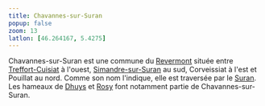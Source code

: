 ```yaml
---
title: Chavannes-sur-Suran
popup: false
zoom: 13
latlon: [46.264167, 5.4275]
---
```


Chavannes-sur-Suran est une commune du [Revermont](/tags/revermont/) située
entre [Treffort-Cuisiat](/tags/treffort-cuisiat/) à l'ouest,
[Simandre-sur-Suran](/tags/simandre-sur-suran/) au sud, Corveissiat à l'est et
Pouillat au nord. Comme son nom l'indique, elle est traversée par le
[Suran](/tags/suran/). Les
hameaux de [Dhuys](/tags/dhuys/) et [Rosy](/tags/rosy/) font notamment partie de
Chavannes-sur-Suran.
